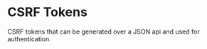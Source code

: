 CSRF Tokens
==================
CSRF tokens that can be generated over a JSON api and used for
authentication.
